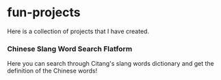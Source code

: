 # fun-projects
Here is a collection of projects that I have created. 


### Chinese Slang Word Search Flatform
Here you can search through Citang's slang words dictionary and get the definition of the Chinese words!
